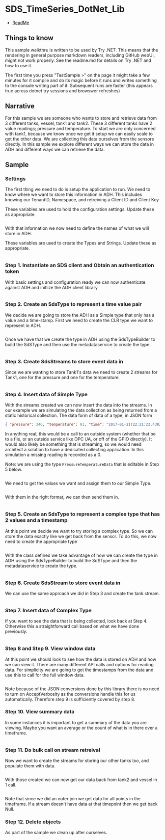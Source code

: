 # SDS_TimeSeries_DotNet_Lib

- [ReadMe](README.md)

## Things to know

This sample walkthru is written to be used by Try .NET. This means that the rendering in general purpose markdown readers, including GitHub webUI, might not work properly. See the readme.md for details on Try .NET and how to use it.

The first time you press "TestSample >" on the page it might take a few minutes for it compile and do its magic before it runs and writes something to the console writing part of it. Subsequent runs are faster (this appears true across dotnet try sessions and browswer refreshes)

## Narrative

For this sample we are someone who wants to store and retrieve data from 3 different tanks; vessel, tank1 and tank2. These 3 different tanks have 2 value readings; pressure and temperature. To start we are only concerned with tank1, because we know once we get it setup we can easily scale to get the other data. We are collecting this data ourselves from the sensors directly. In this sample we explore different ways we can store the data in ADH and different ways we can retrieve the data.

## Sample

### Settings

The first thing we need to do is setup the application to run. We need to know where we want to store this information in ADH. This includes knowing our TenantID, Namespace, and retreiving a Client ID and Client Key

These variables are used to hold the configuration settings. Update these as appropriate.

```cs --source-file ./Program.cs --project ./SdsTsDotNet.csproj --region configurationSettings --session TestSample

```

With that information we now need to define the names of what we will store in ADH.

These variables are used to create the Types and Strings. Update these as appropriate.

```cs --source-file ./Program.cs --project ./SdsTsDotNet.csproj --region settings --session TestSample

```

### Step 1. Instantiate an SDS client and Obtain an authentication token

With basic settings and configuration ready we can now authenticate against ADH and initlize the ADH client library

```cs --source-file ./Program.cs --project ./SdsTsDotNet.csproj --region step1 --session TestSample

```

### Step 2. Create an SdsType to represent a time value pair

We decide we are going to store the ADH as a Simple type that only has a value and a time-stamp. First we need to create the CLR type we want to represent in ADH.

```cs --source-file ./TimeData.cs --project ./SdsTsDotNet.csproj --region step2a --session TestSample

```

Once we have that we create the type in ADH using the SdsTypeBuilder to build the SdSType and then use the metadataservice to create the type.

```cs --source-file ./Program.cs --project ./SdsTsDotNet.csproj --region step2b --session TestSample

```

### Step 3. Create SdsStreams to store event data in

Since we are wanting to store Tank1's data we need to create 2 streams for Tank1, one for the pressure and one for the temperature.

```cs --source-file ./Program.cs --project ./SdsTsDotNet.csproj --region step3 --session TestSample

```

### Step 4. Insert data of Simple Type

With the streams created we can now insert the data into the streams. In our example we are simulating the data collection as being returned from a static historical collection. The data form of data of a type, in JSON form

```json
{ "pressure": 346, "temperature": 91, "time": "2017-01-11T22:21:23.430Z" }
```

In anything real, this would be a call to an outside system (whether that be to a file, or an outside service like OPC UA, or off of the GPIO directly). It would also likely be something that is streaming, so we would need architect a solution to have a dedicated collecting application. In this simulation a missing reading is recorded as a 0.

Note: we are using the type `PressureTemperatureData` that is editable in Step 5 below.

```cs --source-file ./Program.cs --project ./SdsTsDotNet.csproj --region step4a --session TestSample

```

We need to get the values we want and assign them to our Simple Type.

```cs --source-file ./Program.cs --project ./SdsTsDotNet.csproj --region step4b --session TestSample

```

With them in the right format, we can then send them in.

```cs --source-file ./Program.cs --project ./SdsTsDotNet.csproj --region step4c --session TestSample

```

### Step 5. Create an SdsType to represent a complex type that has 2 values and a timestamp

At this point we decide we want to try storing a complex type. So we can store the data exactly like we get back from the sensor. To do this, we now need to create the appropriate type

```cs --source-file ./PressureTemperatureData.cs --project ./SdsTsDotNet.csproj --region step5a --session TestSample

```

With the class defined we take advantage of how we can create the type in ADH using the SdsTypeBuilder to build the SdSType and then the metadataservice to create the type.

```cs --source-file ./Program.cs --project ./SdsTsDotNet.csproj --region step5b --session TestSample

```

### Step 6. Create SdsStream to store event data in

We can use the same approach we did in Step 3 and create the tank stream.

```cs --source-file ./Program.cs --project ./SdsTsDotNet.csproj --region step6 --session TestSample

```

### Step 7. Insert data of Complex Type

If you want to see the data that is being collected, look back at Step 4. Otherwise this a straightforward call based on what we have done previously.

```cs --source-file ./Program.cs --project ./SdsTsDotNet.csproj --region step6 --session TestSample

```

### Step 8 and Step 9. View window data

At this point we should look to see how the data is stored on ADH and how we can view it. There are many different API calls and options for reading data. For simplicity we are going to get the timestamps from the data and use this to call for the full window data.

```cs --source-file ./Program.cs --project ./SdsTsDotNet.csproj --region step8 --session TestSample

```

Note because of the JSON conversions done by this library there is no need to turn on AcceptVerbosity as the conversions handle this for us automatically. Therefore step 9 is sufficiently covered by step 8.

### Step 10. View summary data

In some instances it is important to get a summary of the data you are viewing. Maybe you want an average or the count of what is in there over a timeframe.

```cs --source-file ./Program.cs --project ./SdsTsDotNet.csproj --region step10 --session TestSample

```

### Step 11. Do bulk call on stream retreival

Now we want to create the streams for storing our other tanks too, and populate them with data.

```cs --source-file ./Program.cs --project ./SdsTsDotNet.csproj --region step11a --session TestSample

```

With those created we can now get our data back from tank2 and vessel in 1 call.

```cs --source-file ./Program.cs --project ./SdsTsDotNet.csproj --region step11b --session TestSample

```

Note that since we did an outer join we get data for all points in the timeframe. If a stream doesn't have data at that timepoint then we get back Null.

### Step 12. Delete objects

As part of the sample we clean up after ourselves.

```cs --source-file ./Program.cs --project ./SdsTsDotNet.csproj --region step12 --session TestSample

```
